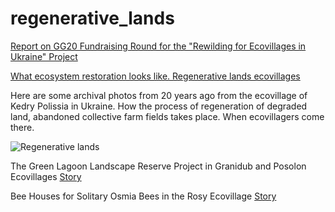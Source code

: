 # regenerative_lands

[Report on GG20 Fundraising Round for the "Rewilding for Ecovillages in Ukraine" Project](https://github.com/maxzalevski/regenerative_lands/issues/13)

[What ecosystem restoration looks like. Regenerative lands ecovillages](https://medium.com/@rodovidme/what-ecosystem-restoration-looks-like-regenerative-lands-ecovillages-879fda4b19d5)

Here are some archival photos from 20 years ago from the ecovillage of Kedry Polissia in Ukraine. How the process of regeneration of degraded land, abandoned collective farm fields takes place. When ecovillagers come there.

![Regenerative lands](https://miro.medium.com/v2/resize:fit:1400/format:webp/1*UZeHxXCF4y63rkT2m86iyA.jpeg)

The Green Lagoon Landscape Reserve Project in Granidub and Posolon Ecovillages
[Story](https://github.com/maxzalevski/regenerative_lands/issues/14)

Bee Houses for Solitary Osmia Bees in the Rosy Ecovillage
[Story](https://github.com/maxzalevski/regenerative_lands/issues/12)
